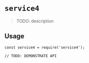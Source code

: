 # `service4`

> TODO: description

## Usage

```
const service4 = require('service4');

// TODO: DEMONSTRATE API
```
